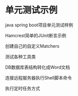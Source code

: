 # 单元测试示例
java spring boot项目单元测试样例

Hamcrest简单的JUnit断言示例

创建自己的自定义Matchers

测试各种工具类

DB数据库表结构转化成Word文档

连接远程服务器执行Shell脚本命令

执行定时任务方式
